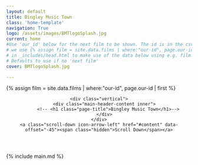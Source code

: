 ```yaml
---
layout: default
title: Bingley Music Town
class: 'home-template'
navigation: True
logo: /assets/images/BMTlogoSplash.jpg
current: home
#Use 'our_id' below for the next film to be shown. The id is in the csv file
# we use {% assign film = site.data.films | where:"our-id", page.our-id | first  %}
# in _includes/head.html to make use of the data below using e.g. film.main-image
# Defaults to use if no 'next film'
cover: BMTlogoSplash.jpg

---
```

<!-- < default -->
<!-- The tag above means - insert everything in this file into the [body] of the default.hbs template -->
<!-- Get the next film data -->
{% assign film = site.data.films | where:"our-id", page.our-id | first  %}
<!-- The big featured header  -->
<header class="main-header" style="background-image: url({{ site.baseurl }}/assets/images/{{ page.cover }})">

    <div class="vertical">
        <div class="main-header-content inner">
           <!-- <h1 class="page-title">Bingley Music Town</h1>-->
        </div>
    </div>
    <a class="scroll-down icon-arrow-left" href="#content" data-offset="-45"><span class="hidden">Scroll Down</span></a>

</header>

<!-- The main content area on the homepage -->
<main id="content" class="content" role="main" markdown="1">
{% include main.md %}
</main>
